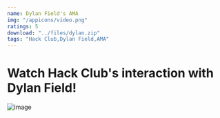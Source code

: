 ```yaml
---
name: Dylan Field's AMA
img: "/appicons/video.png"
ratings: 5
download: "../files/dylan.zip"
tags: "Hack Club,Dylan Field,AMA"
---
```


# Watch Hack Club's interaction with Dylan Field!

<img src="../../screenshots/Dylan/ss1.jpg" alt="image" >
